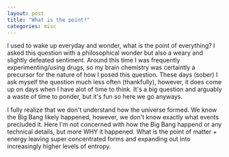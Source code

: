 ```yaml
---
layout: post
title: "What is the point?"
categories: misc
---
```


I used to wake up everyday and wonder, what is the point of everything?  I asked this question with a philosophical wonder but also a weary and slightly defeated sentiment.  Around this time
I was frequently experimenting/using drugs, so my brain chemistry was certaintly a precursor for the nature of how I posed this question.  These days (sober) I ask myself the question much less often (thankfully), however, it does come up on days when I have alot of time to think.  It's a big question and arguably a waste of time to ponder, but it's fun so here we go anyways.

I fully realize that we don't understand how the universe formed.  We know the Big Bang likely happened, however, we don't know exactly what events precluded it.  Here I'm not concerned with how the Big Bang happend or any technical details, but more WHY it happened.  What is the point of matter + energy leaving super concentrated forms and expanding out into increasingly higher levels of entropy.

